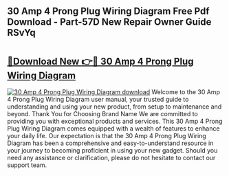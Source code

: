 ## 30 Amp 4 Prong Plug Wiring Diagram Free Pdf Download - Part-57D New Repair Owner Guide RSvYq

# <h2><a href="http://dfkq7vo.blite.top/?on=30+Amp+4+Prong+Plug+Wiring+Diagram">🔗Download New 👉🔴 30 Amp 4 Prong Plug Wiring Diagram</a></h2>

[![30 Amp 4 Prong Plug Wiring Diagram download](https://i.imgur.com/lujVjoI.png)](http://dfkq7vo.blite.top/?on=30+Amp+4+Prong+Plug+Wiring+Diagram)
Welcome to the 30 Amp 4 Prong Plug Wiring Diagram user manual, your trusted guide to understanding and using your new product, from setup to maintenance and beyond. Thank You for Choosing Brand Name We are committed to providing you with exceptional products and services. This 30 Amp 4 Prong Plug Wiring Diagram comes equipped with a wealth of features to enhance your daily life. Our expectation is that the 30 Amp 4 Prong Plug Wiring Diagram has been a comprehensive and easy-to-understand resource in your journey to becoming proficient in using your new gadget. Should you need any assistance or clarification, please do not hesitate to contact our support team.
